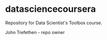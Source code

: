 datasciencecoursera
===================

Repository for Data Scientist's Toolbox course.

John Trefethen - repo owner
